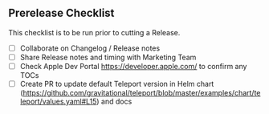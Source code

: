 ## Prerelease Checklist

This checklist is to be run prior to cutting a Release.

- [ ] Collaborate on Changelog / Release notes
- [ ] Share Release notes and timing with Marketing Team
- [ ] Check Apple Dev Portal https://developer.apple.com/ to confirm any TOCs
- [ ] Create PR to update default Teleport version in Helm chart (https://github.com/gravitational/teleport/blob/master/examples/chart/teleport/values.yaml#L15) and docs
